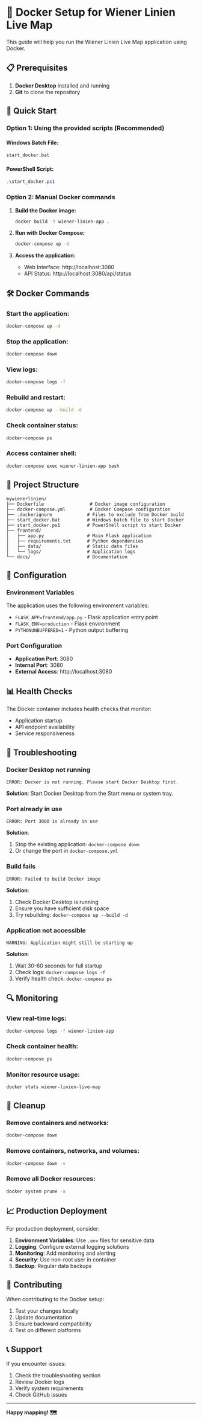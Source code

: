 # 🐳 Docker Setup for Wiener Linien Live Map

This guide will help you run the Wiener Linien Live Map application using Docker.

## 📋 Prerequisites

1. **Docker Desktop** installed and running
2. **Git** to clone the repository

## 🚀 Quick Start

### Option 1: Using the provided scripts (Recommended)

#### Windows Batch File:
```bash
start_docker.bat
```

#### PowerShell Script:
```powershell
.\start_docker.ps1
```

### Option 2: Manual Docker commands

1. **Build the Docker image:**
   ```bash
   docker build -t wiener-linien-app .
   ```

2. **Run with Docker Compose:**
   ```bash
   docker-compose up -d
   ```

3. **Access the application:**
   - Web Interface: http://localhost:3080
   - API Status: http://localhost:3080/api/status

## 🛠️ Docker Commands

### Start the application:
```bash
docker-compose up -d
```

### Stop the application:
```bash
docker-compose down
```

### View logs:
```bash
docker-compose logs -f
```

### Rebuild and restart:
```bash
docker-compose up --build -d
```

### Check container status:
```bash
docker-compose ps
```

### Access container shell:
```bash
docker-compose exec wiener-linien-app bash
```

## 📁 Project Structure

```
mywienerlinien/
├── Dockerfile                 # Docker image configuration
├── docker-compose.yml         # Docker Compose configuration
├── .dockerignore             # Files to exclude from Docker build
├── start_docker.bat          # Windows batch file to start Docker
├── start_docker.ps1          # PowerShell script to start Docker
├── frontend/
│   ├── app.py                # Main Flask application
│   ├── requirements.txt      # Python dependencies
│   ├── data/                 # Static data files
│   └── logs/                 # Application logs
└── docs/                     # Documentation
```

## 🔧 Configuration

### Environment Variables

The application uses the following environment variables:

- `FLASK_APP=frontend/app.py` - Flask application entry point
- `FLASK_ENV=production` - Flask environment
- `PYTHONUNBUFFERED=1` - Python output buffering

### Port Configuration

- **Application Port**: 3080
- **Internal Port**: 3080
- **External Access**: http://localhost:3080

## 📊 Health Checks

The Docker container includes health checks that monitor:
- Application startup
- API endpoint availability
- Service responsiveness

## 🐛 Troubleshooting

### Docker Desktop not running
```
ERROR: Docker is not running. Please start Docker Desktop first.
```
**Solution**: Start Docker Desktop from the Start menu or system tray.

### Port already in use
```
ERROR: Port 3080 is already in use
```
**Solution**: 
1. Stop the existing application: `docker-compose down`
2. Or change the port in `docker-compose.yml`

### Build fails
```
ERROR: Failed to build Docker image
```
**Solution**:
1. Check Docker Desktop is running
2. Ensure you have sufficient disk space
3. Try rebuilding: `docker-compose up --build -d`

### Application not accessible
```
WARNING: Application might still be starting up
```
**Solution**:
1. Wait 30-60 seconds for full startup
2. Check logs: `docker-compose logs -f`
3. Verify health check: `docker-compose ps`

## 🔍 Monitoring

### View real-time logs:
```bash
docker-compose logs -f wiener-linien-app
```

### Check container health:
```bash
docker-compose ps
```

### Monitor resource usage:
```bash
docker stats wiener-linien-live-map
```

## 🧹 Cleanup

### Remove containers and networks:
```bash
docker-compose down
```

### Remove containers, networks, and volumes:
```bash
docker-compose down -v
```

### Remove all Docker resources:
```bash
docker system prune -a
```

## 📈 Production Deployment

For production deployment, consider:

1. **Environment Variables**: Use `.env` files for sensitive data
2. **Logging**: Configure external logging solutions
3. **Monitoring**: Add monitoring and alerting
4. **Security**: Use non-root user in container
5. **Backup**: Regular data backups

## 🤝 Contributing

When contributing to the Docker setup:

1. Test your changes locally
2. Update documentation
3. Ensure backward compatibility
4. Test on different platforms

## 📞 Support

If you encounter issues:

1. Check the troubleshooting section
2. Review Docker logs
3. Verify system requirements
4. Check GitHub issues

---

**Happy mapping! 🗺️** 